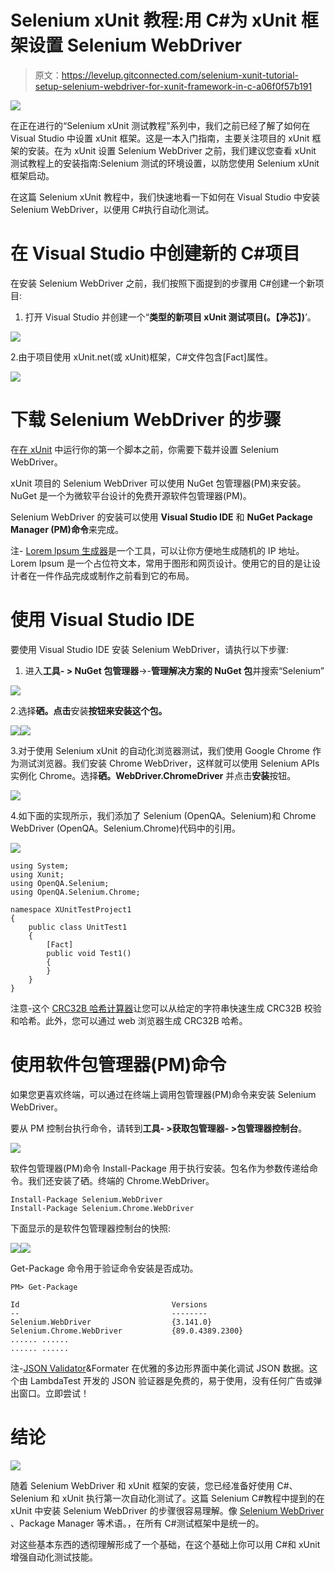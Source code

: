 # Selenium xUnit 教程:用 C#为 xUnit 框架设置 Selenium WebDriver

> 原文：<https://levelup.gitconnected.com/selenium-xunit-tutorial-setup-selenium-webdriver-for-xunit-framework-in-c-a06f0f57b191>

![](img/1be7194eb240616211d80a5665831566.png)

在正在进行的“Selenium xUnit 测试教程”系列中，我们之前已经了解了如何在 Visual Studio 中设置 xUnit 框架。这是一本入门指南，主要关注项目的 xUnit 框架的安装。在为 xUnit 设置 Selenium WebDriver 之前，我们建议您查看 xUnit 测试教程上的安装指南:Selenium 测试的环境设置，以防您使用 Selenium xUnit 框架启动。

在这篇 Selenium xUnit 教程中，我们快速地看一下如何在 Visual Studio 中安装 Selenium WebDriver，以便用 C#执行自动化测试。

# 在 Visual Studio 中创建新的 C#项目

在安装 Selenium WebDriver 之前，我们按照下面提到的步骤用 C#创建一个新项目:

1.  打开 Visual Studio 并创建一个“**类型的新项目 xUnit 测试项目(。【净芯】)**’。

![](img/1ee11c4978d79c8df84c60258e193e39.png)

2.由于项目使用 xUnit.net(或 xUnit)框架，C#文件包含[Fact]属性。

![](img/83fa8f1ca7552ceb5ce74c5afa7497ae.png)

# 下载 Selenium WebDriver 的步骤

在[在 xUnit](https://www.lambdatest.com/blog/running-first-xunit-script/?utm_source=Medium&utm_medium=Blog&utm_campaign=HImanshu-27052021&utm_term=Himanshu) 中运行你的第一个脚本之前，你需要下载并设置 Selenium WebDriver。

xUnit 项目的 Selenium WebDriver 可以使用 NuGet 包管理器(PM)来安装。NuGet 是一个为微软平台设计的免费开源软件包管理器(PM)。

Selenium WebDriver 的安装可以使用 **Visual Studio IDE** 和 **NuGet Package Manager (PM)命令**来完成。

注- [Lorem lpsum 生成器](https://www.lambdatest.com/free-online-tools/lorem-lpsum-generator?utm_source=medium&utm_medium=organic&utm_campaign=apr22_rn&utm_term=rn&utm_content=free_tools)是一个工具，可以让你方便地生成随机的 IP 地址。Lorem Ipsum 是一个占位符文本，常用于图形和网页设计。使用它的目的是让设计者在一件作品完成或制作之前看到它的布局。

# 使用 Visual Studio IDE

要使用 Visual Studio IDE 安装 Selenium WebDriver，请执行以下步骤:

1.  进入**工具- > NuGet 包管理器**->-**管理解决方案的 NuGet 包**并搜索“Selenium”

![](img/b5c018aafb74ad6ca3103da2e1131bd0.png)

2.选择**硒。点击**安装**按钮来安装这个包。**

![](img/fdc32425c0130ba561f8317ad07df4aa.png)![](img/706931d41df94a1fc5c9884fdd197c47.png)

3.对于使用 Selenium xUnit 的自动化浏览器测试，我们使用 Google Chrome 作为测试浏览器。我们安装 Chrome WebDriver，这样就可以使用 Selenium APIs 实例化 Chrome。选择**硒。WebDriver.ChromeDriver** 并点击**安装**按钮。

![](img/5da6a0a75deff783b67d4ecc0b874cf2.png)

4.如下面的实现所示，我们添加了 Selenium (OpenQA。Selenium)和 Chrome WebDriver (OpenQA。Selenium.Chrome)代码中的引用。

![](img/28ba9fab600c9df1fa7a738ddb832588.png)

```
using System;
using Xunit;
using OpenQA.Selenium;
using OpenQA.Selenium.Chrome;

namespace XUnitTestProject1
{
    public class UnitTest1
    {
        [Fact]
        public void Test1()
        {
        }
    }
}
```

注意-这个 [CRC32B 哈希计算器](https://www.lambdatest.com/free-online-tools/crc32b-hash-calculator?utm_source=medium&utm_medium=organic&utm_campaign=apr22_rn&utm_term=rn&utm_content=free_tools)让您可以从给定的字符串快速生成 CRC32B 校验和哈希。此外，您可以通过 web 浏览器生成 CRC32B 哈希。

# 使用软件包管理器(PM)命令

如果您更喜欢终端，可以通过在终端上调用包管理器(PM)命令来安装 Selenium WebDriver。

要从 PM 控制台执行命令，请转到**工具- >获取包管理器- >包管理器控制台**。

![](img/d0694693ee55e326a1f0fd29142bae63.png)

软件包管理器(PM)命令 Install-Package 用于执行安装。包名作为参数传递给命令。我们还安装了硒。终端的 Chrome.WebDriver。

```
Install-Package Selenium.WebDriver
Install-Package Selenium.Chrome.WebDriver
```

下面显示的是软件包管理器控制台的快照:

![](img/fd9e726cac0363e3d970f5dc8e3327c8.png)![](img/6999abea9f87529cfb9b42f7f41d5258.png)

Get-Package 命令用于验证命令安装是否成功。

```
PM> Get-Package

Id                                  Versions
--                                  --------                                          
Selenium.WebDriver                  {3.141.0}
Selenium.Chrome.WebDriver           {89.0.4389.2300}
...... ......
...... ......
```

注-[JSON Validator](https://www.lambdatest.com/free-online-tools/json-validator?utm_source=medium&utm_medium=organic&utm_campaign=apr22_rn&utm_term=rn&utm_content=free_tools)&Formater 在优雅的多边形界面中美化调试 JSON 数据。这个由 LambdaTest 开发的 JSON 验证器是免费的，易于使用，没有任何广告或弹出窗口。立即尝试！

# 结论

![](img/2a7e52a83a49180c56186b7f8bc23c1b.png)

随着 Selenium WebDriver 和 xUnit 框架的安装，您已经准备好使用 C#、Selenium 和 xUnit 执行第一次自动化测试了。这篇 Selenium C#教程中提到的在 xUnit 中安装 Selenium WebDriver 的步骤很容易理解。像 [Selenium WebDriver](https://www.lambdatest.com/blog/selenium-webdriver-tutorial-with-examples/?utm_source=Medium&utm_medium=Blog&utm_campaign=HImanshu-27052021&utm_term=Himanshu) 、Package Manager 等术语。，在所有 C#测试框架中是统一的。

对这些基本东西的透彻理解形成了一个基础，在这个基础上你可以用 C#和 xUnit 增强自动化测试技能。